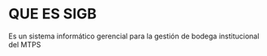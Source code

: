 # QUE ES SIGB

Es un sistema informático gerencial para la gestión de bodega institucional del MTPS
